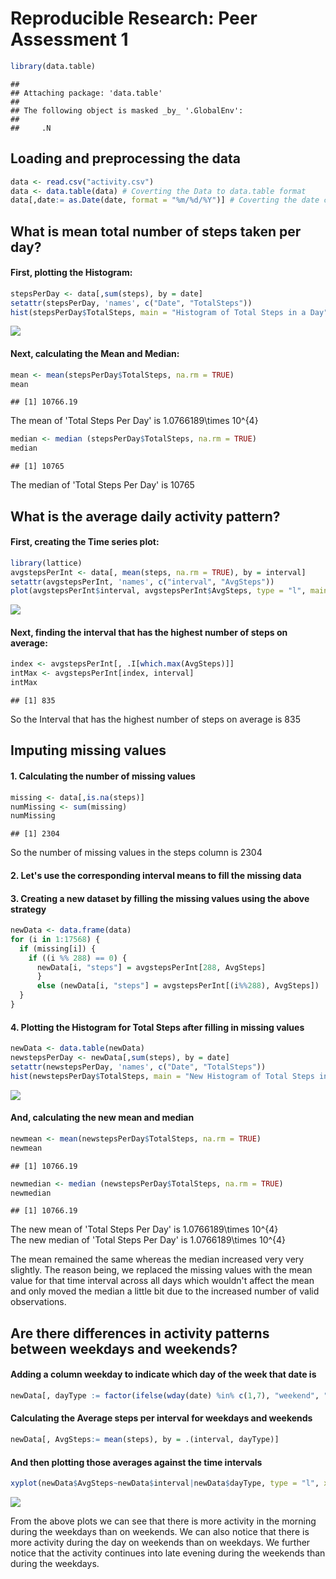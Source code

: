 # Reproducible Research: Peer Assessment 1


```r
library(data.table)
```

```
## 
## Attaching package: 'data.table'
## 
## The following object is masked _by_ '.GlobalEnv':
## 
##     .N
```

## Loading and preprocessing the data


```r
data <- read.csv("activity.csv")
data <- data.table(data) # Coverting the Data to data.table format
data[,date:= as.Date(date, format = "%m/%d/%Y")] # Coverting the date column from Char to Date format
```


## What is mean total number of steps taken per day?
#### First, plotting the Histogram:

```r
stepsPerDay <- data[,sum(steps), by = date]
setattr(stepsPerDay, 'names', c("Date", "TotalSteps"))
hist(stepsPerDay$TotalSteps, main = "Histogram of Total Steps in a Day", xlab = "Total Steps in a Day")
```

![](PA1_template_files/figure-html/total_steps-1.png) 

#### Next, calculating the Mean and Median:

```r
mean <- mean(stepsPerDay$TotalSteps, na.rm = TRUE)
mean
```

```
## [1] 10766.19
```

The mean of 'Total Steps Per Day' is 1.0766189\times 10^{4}


```r
median <- median (stepsPerDay$TotalSteps, na.rm = TRUE)
median
```

```
## [1] 10765
```

The median of 'Total Steps Per Day' is 10765

## What is the average daily activity pattern?

#### First, creating the Time series plot:

```r
library(lattice)
avgstepsPerInt <- data[, mean(steps, na.rm = TRUE), by = interval]
setattr(avgstepsPerInt, 'names', c("interval", "AvgSteps"))
plot(avgstepsPerInt$interval, avgstepsPerInt$AvgSteps, type = "l", main = "Time series Plot", ylab = " Avg Steps", xlab = "Time Interval")
```

![](PA1_template_files/figure-html/time_plot-1.png) 

#### Next, finding the interval that has the highest number of steps on average:

```r
index <- avgstepsPerInt[, .I[which.max(AvgSteps)]]
intMax <- avgstepsPerInt[index, interval]
intMax
```

```
## [1] 835
```

So the Interval that has the highest number of steps on average is 835   

## Imputing missing values

#### 1. Calculating the number of missing values

```r
missing <- data[,is.na(steps)]
numMissing <- sum(missing)
numMissing
```

```
## [1] 2304
```

So the number of missing values in the steps column is 2304

#### 2. Let's use  the  corresponding interval  means to fill the missing data

#### 3. Creating a new dataset by filling the missing values using the above strategy

```r
newData <- data.frame(data)
for (i in 1:17568) {
  if (missing[i]) {
    if ((i %% 288) == 0) {
      newData[i, "steps"] = avgstepsPerInt[288, AvgSteps]
      }
      else (newData[i, "steps"] = avgstepsPerInt[(i%%288), AvgSteps])
  }
}
```

#### 4. Plotting the Histogram for Total Steps after filling in missing values


```r
newData <- data.table(newData)
newstepsPerDay <- newData[,sum(steps), by = date]
setattr(newstepsPerDay, 'names', c("Date", "TotalSteps"))
hist(newstepsPerDay$TotalSteps, main = "New Histogram of Total Steps in a Day", xlab = "Total Steps in a Day")
```

![](PA1_template_files/figure-html/plot_updateddata-1.png) 

#### And, calculating the new mean and median

```r
newmean <- mean(newstepsPerDay$TotalSteps, na.rm = TRUE)
newmean
```

```
## [1] 10766.19
```

```r
newmedian <- median (newstepsPerDay$TotalSteps, na.rm = TRUE)
newmedian
```

```
## [1] 10766.19
```

The new mean of 'Total Steps Per Day' is 1.0766189\times 10^{4}  
The new median of 'Total Steps Per Day' is 1.0766189\times 10^{4}

The mean remained the same whereas the median increased very very slightly. The reason being, we replaced the missing values with the mean value for that time interval across all days which wouldn't affect the mean and only moved the median a little bit due to the increased number of valid observations.

## Are there differences in activity patterns between weekdays and weekends?

#### Adding a column weekday to indicate which day of the week that date is


```r
newData[, dayType := factor(ifelse(wday(date) %in% c(1,7), "weekend", "weekday"))]
```

#### Calculating the Average steps per interval for weekdays and weekends 

```r
newData[, AvgSteps:= mean(steps), by = .(interval, dayType)]
```

#### And then plotting those averages against the time intervals

```r
xyplot(newData$AvgSteps~newData$interval|newData$dayType, type = "l", xlab = "Time Interval", ylab = "Average Steps", layout = c(1,2))
```

![](PA1_template_files/figure-html/dayType_plot-1.png) 

From the above plots we can see that there is more activity in the morning during the weekdays than on weekends. We can also notice that there is more activity during the day on weekends than on weekdays. We further notice that the activity continues into late evening during the weekends than during the weekdays.

